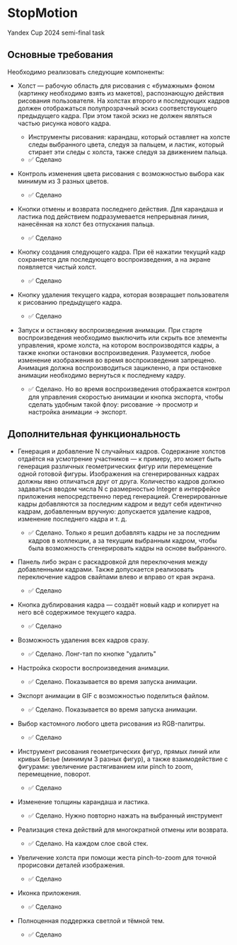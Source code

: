 # StopMotion
Yandex Cup 2024 semi-final task


## Основные требования

Необходимо реализовать следующие компоненты:
* Холст — рабочую область для рисования с «бумажным» фоном (картинку необходимо взять из макетов), распознающую действия рисования пользователя. На холстах второго и последующих кадров должен отображаться полупрозрачный эскиз соответствующего предыдущего кадра. При этом такой эскиз не должен являться частью рисунка нового кадра.
  * Инструменты рисования: карандаш, который оставляет на холсте следы выбранного цвета, следуя за пальцем, и ластик, который стирает эти следы с холста, также следуя за движением пальца.
  * ✅ Сделано

* Контроль изменения цвета рисования с возможностью выбора как минимум из 3 разных цветов.
  * ✅ Сделано

* Кнопки отмены и возврата последнего действия. Для карандаша и ластика под действием подразумевается непрерывная линия, нанесённая на холст без отпускания пальца.
  * ✅ Сделано

* Кнопку создания следующего кадра. При её нажатии текущий кадр сохраняется для последующего воспроизведения, а на экране появляется чистый холст.
  * ✅ Сделано

* Кнопку удаления текущего кадра, которая возвращает пользователя к рисованию предыдущего кадра.
  * ✅ Сделано

* Запуск и остановку воспроизведения анимации. При старте воспроизведения необходимо выключить или скрыть все элементы управления, кроме холста, на котором воспроизводятся кадры, а также кнопки остановки воспроизведения. Разумеется, любое изменение изображения во время воспроизведения запрещено. Анимация должна воспроизводиться зацикленно, а при остановке анимации необходимо вернуться к последнему кадру.
  * ✅ Сделано. Но во время воспроизведения отображается контрол для управления скоростью анимации и кнопка экспорта, чтобы сделать удобным такой флоу: рисование → просмотр и настройка анимации → экспорт.


## Дополнительная функциональность
* Генерация и добавление N случайных кадров. Содержание холстов отдаётся на усмотрение участников — к примеру, это может быть генерация различных геометрических фигур или перемещение одной готовой фигуры. Изображения на сгенерированных кадрах должны явно отличаться друг от друга. Количество кадров должно задаваться вводом числа N с размерностью Integer в интерфейсе приложения непосредственно перед генерацией. Сгенерированные кадры добавляются за последним кадром и ведут себя идентично кадрам, добавленным вручную: допускается удаление кадров, изменение последнего кадра и т. д.
  * ✅ Сделано. Только я решил добавлять кадры не за последним кадров в коллекции, а за текущим выбранным кадром, чтобы была возможность сгенерировать кадры на основе выбранного.

* Панель либо экран с раскадровкой для переключения между добавленными кадрами. Также допускается реализовать переключение кадров свайпами влево и вправо от края экрана.
  * ✅ Сделано

* Кнопка дублирования кадра — создаёт новый кадр и копирует на него всё содержимое текущего кадра.
  * ✅ Сделано

* Возможность удаления всех кадров сразу.
  * ✅ Сделано. Лонг-тап по кнопке "удалить"

* Настройка скорости воспроизведения анимации.
  * ✅ Сделано. Показывается во время запуска анимации.

* Экспорт анимации в GIF с возможностью поделиться файлом.
  * ✅ Сделано. Показывается во время запуска анимации.

* Выбор кастомного любого цвета рисования из RGB-палитры.
  * ✅ Сделано

* Инструмент рисования геометрических фигур, прямых линий или кривых Безье (минимум 3 разных фигур), а также взаимодействие с фигурами: увеличение растягиванием или pinch to zoom, перемещение, поворот.
  * ✅ Сделано

* Изменение толщины карандаша и ластика.
  * ✅ Сделано. Нужно повторно нажать на выбранный инструмент

* Реализация стека действий для многократной отмены или возврата.
  * ✅ Сделано. На каждом слое свой стек.

* Увеличение холста при помощи жеста pinch-to-zoom для точной прорисовки деталей изображения.
  * ✅ Сделано

* Иконка приложения.
  * ✅ Сделано

* Полноценная поддержка светлой и тёмной тем.
  * ✅ Сделано
